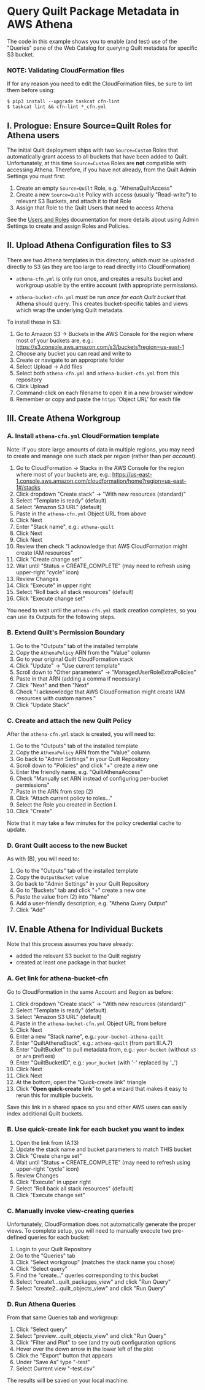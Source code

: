 # Query Quilt Package Metadata in AWS Athena

The code in this example shows you to enable (and test) use of the "Queries"
pane of the Web Catalog for querying Quilt metadata for specific S3 bucket.

### NOTE: Validating CloudFormation files

If for any reason you need to edit the CloudFormation files,
be sure to lint them before using:

```
$ pip3 install --upgrade taskcat cfn-lint
$ taskcat lint && cfn-lint *_cfn.yml
```

## I. Prologue: Ensure Source=Quilt Roles for Athena users

The initial Quilt deployment ships with two `Source=Custom` Roles that
automatically grant access to all buckets that have been added to Quilt.
Unfortunately, at this time `Source=Custom` Roles are **not** compatible with accessing
Athena.  Therefore, if you have not already, from the Quilt Admin Settings you
must first:

1. Create an empty `Source=Quilt` Role, e.g. "AthenaQuiltAccess"
1. Create a new `Source=Quilt` Policy with access (usually "Read-write") to relevant S3 Buckets, and attach it to that Role
1. Assign that Role to the Quilt Users that need to access Athena

See the [Users and Roles](https://docs.quiltdata.com/catalog/admin)
documentation for more details about using Admin Settings to create and assign Roles and Policies.

## II. Upload Athena Configuration files to S3

There are two Athena templates in this directory,
which must be uploaded directly to S3
(as they are too large to read directly into CloudFormation)

*  `athena-cfn.yml` is only run once, and creates a results bucket and
workgroup usable by the entire account (with appropriate permissions).

* `athena-bucket-cfn.yml` must be run *once for each Quilt bucket*
that Athena should query. This creates bucket-specific tables and views which
wrap the underlying Quilt metadata.

To install these in S3:

1. Go to Amazon S3 -> Buckets  in the AWS Console for the region where most
of your buckets are, e.g.:
https://s3.console.aws.amazon.com/s3/buckets?region=us-east-1
1. Choose any bucket you can read and write to
1. Create or navigate to an appropriate folder
1. Select Upload -> Add files
1. Select both `athena-cfn.yml` and `athena-bucket-cfn.yml` from this repository
1. Click Upload
1. Command-click on each filename to open it in a new browser window
1. Remember or copy and paste the `https` 'Object URL' for each file

## III. Create Athena Workgroup

### A. Install `athena-cfn.yml` CloudFormation template

Note: If you store large amounts of data in multiple regions, you may need to
create and manage one such stack per _region_ (rather than per _account_).

1. Go to CloudFormation -> Stacks in the AWS Console for the region where most
of your buckets are, e.g.:
https://us-east-1.console.aws.amazon.com/cloudformation/home?region=us-east-1#/stacks
1. Click dropdown "Create stack" -> "With new resources (standard)"
1. Select "Template is ready" (default)
1. Select "Amazon S3 URL" (default)
1. Paste in the `athena-cfn.yml` Object URL from above
1. Click Next
1. Enter "Stack name", e.g.: `athena-quilt`
1. Click Next
1. Click Next
1. Review then check "I acknowledge that AWS CloudFormation might create IAM resources"
1. Click "Create change set"
1. Wait until "Status = CREATE_COMPLETE" (may need to refresh using upper-right "cycle" icon)
1. Review Changes
1. Click "Execute" in upper right
1. Select "Roll back all stack resources" (default)
1. Click "Execute change set"

You need to wait until the `athena-cfn.yml` stack creation completes,
so you can use its Outputs for the following steps.

### B. Extend Quilt's Permission Boundary

1. Go to the "Outputs" tab of the installed template
1. Copy the `AthenaPolicy` ARN from the "Value" column
1. Go to your original Quilt CloudFormation stack
1. Click "Update" -> "Use current template"
1. Scroll down to "Other parameters" -> "ManagedUserRoleExtraPolicies"
1. Paste in that ARN (adding a comma if necessary)
1. Click "Next" and then "Next"
1. Check "I acknowledge that AWS CloudFormation might create IAM resources with custom names."
1. Click "Update Stack"


### C. Create and attach the new Quilt Policy

After the `athena-cfn.yml` stack is created, you will need to:

1. Go to the "Outputs" tab of the installed template
1. Copy the `AthenaPolicy` ARN from the "Value" column
1. Go back to "Admin Settings" in your Quilt Repository
1. Scroll down to "Policies" and click "+" create a new one
1. Enter the friendly name, e.g. "QuiltAthenaAccess"
1. Check "Manually set ARN instead of configuring per-bucket permissions"
1. Paste in the ARN from step (2)
1. Click "Attach current policy to roles..."
1. Select the Role you created in Section I.
1. Click "Create"

Note that it may take a few minutes for the policy credential cache to update.

### D. Grant Quilt access to the new Bucket

As with (B), you will need to:

1. Go to the "Outputs" tab of the installed template
1. Copy the `OutputBucket` value
1. Go back to "Admin Settings" in your Quilt Repository
1. Go to "Buckets" tab and click "+" create a new one
1. Paste the value from (2) into "Name"
1. Add a user-friendly description, e.g. "Athena Query Output"
1. Click "Add"

## IV. Enable Athena for Individual Buckets

Note that this process assumes you have already:
* added the relevant S3 bucket to the Quilt registry
* created at least one package in that bucket

### A. Get link for athena-bucket-cfn

Go to CloudFormation in the same Account and Region as before:

1. Click dropdown "Create stack" -> "With new resources (standard)"
1. Select "Template is ready" (default)
1. Select "Amazon S3 URL" (default)
1. Paste in the `athena-bucket-cfn.yml` Object URL from before
1. Click Next
1. Enter a new "Stack name", e.g.: `your-bucket-athena-quilt`
1. Enter "QuiltAthenaStack", e.g.: `athena-quilt` (from part III.A.7)
1. Enter "QuiltBucket" to pull metadata from, e.g.: `your-bucket` (without `s3` or `arn` prefixes)
1. Enter "QuiltBucketID", e.g.: `your_bucket` (with '-' replaced by '_')
1. Click Next
1. Click Next
1. At the bottom, open the "Quick-create link" triangle
1. Click "**Open quick-create link**" to get a wizard that makes it easy to
rerun this for multiple buckets.

Save this link in a shared space so you and other AWS users can easily index additional Quilt buckets.

### B. Use quick-create link for each bucket you want to index

1. Open the link from (A.13)
1. Update the stack name and bucket parameters to match THIS bucket
1. Click "Create change set"
1. Wait until "Status = CREATE_COMPLETE" (may need to refresh using upper-right "cycle" icon)
1. Review Changes
1. Click "Execute" in upper right
1. Select "Roll back all stack resources" (default)
1. Click "Execute change set"

### C. Manually invoke view-creating queries

Unfortunately, CloudFormation does not automatically generate the proper views.
To complete setup, you will need to manually execute two pre-defined queries for each bucket:

1. Login to your Quilt Repository
1. Go to the "Queries" tab
1. Click "Select workgroup" (matches the stack name you chose)
1. Click "Select query"
1. Find the "create..." queries corresponding to this bucket
1. Select "create1...quilt_packages_view" and click "Run Query"
1. Select "create2...quilt_objects_view" and click "Run Query"

### D. Run Athena Queries

From that same Queries tab and workgroup:

1. Click "Select query"
1. Select "preview...quilt_objects_view" and click "Run Query"
1. Click "Filter and Plot" to see (and try out) configuration options
1. Hover over the down arrow in the lower left of the plot
1. Click the "Export" button that appears
1. Under "Save As" type "<bucket-name>-test"
1. Select Current view "<bucket-name>-test.csv"

The results will be saved on your local machine.

